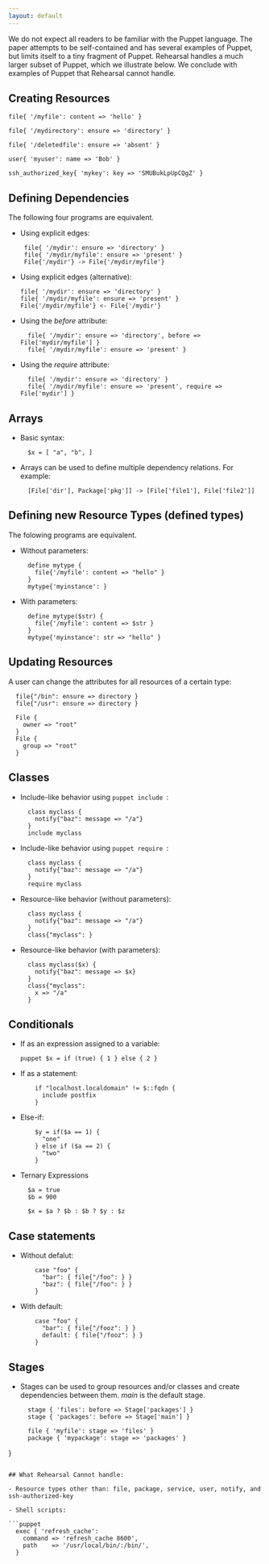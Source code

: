 ```yaml
---
layout: default
---
```


We do not expect all readers to be familiar with the Puppet language.
The paper attempts to be self-contained and has several examples of Puppet,
but limits itself to a tiny fragment of Puppet. Rehearsal handles a much
larger subset of Puppet, which we illustrate below. We conclude with
examples of Puppet that Rehearsal cannot handle.


## Creating Resources

```puppet
file{ '/myfile': content => 'hello' }

file{ '/mydirectory': ensure => 'directory' }

file{ '/deletedfile': ensure => 'absent' }

user{ 'myuser': name => 'Bob' }

ssh_authorized_key{ 'mykey': key => 'SMUBukLpUpCQgZ' }
```

##  Defining Dependencies

The following four programs are equivalent.

-  Using explicit edges:

   ```puppet
    file{ '/mydir': ensure => 'directory' }
    file{ '/mydir/myfile': ensure => 'present' }
    File{'/mydir'} -> File{'/mydir/myfile'}
   ```

- Using explicit edges (alternative):

  ```puppet
  file{ '/mydir': ensure => 'directory' }
  file{ '/mydir/myfile': ensure => 'present' }
  File{'/mydir/myfile'} <- File{'/mydir'}
  ```

- Using the *before* attribute:

  ```puppet
    file{ '/mydir': ensure => 'directory', before => File['mydir/myfile'] }
    file{ '/mydir/myfile': ensure => 'present' }
  ```

- Using the *require* attribute:

  ```puppet
    file{ '/mydir': ensure => 'directory' }
    file{ '/mydir/myfile': ensure => 'present', require => File['mydir'] }
  ```

## Arrays
  
- Basic syntax:
  
  ```puppet
    $x = [ "a", "b", ]
  ```

- Arrays can be used to define multiple dependency relations. For example:

  ```puppet
    [File['dir'], Package['pkg']] -> [File['file1'], File['file2']]
  ```

## Defining new Resource Types (defined types)

The folowing programs are equivalent.

- Without parameters:

  ```puppet
    define mytype {
      file{'/myfile': content => "hello" }
    }
    mytype{'myinstance': }
  ```

- With parameters:

  ```puppet
    define mytype($str) {
      file{'/myfile': content => $str }
    }
    mytype{'myinstance': str => "hello" }
  ```
## Updating Resources

A user can change the attributes for all resources of a certain type:

  ```puppet
    file{"/bin": ensure => directory }
    file{"/usr": ensure => directory }

    File {
      owner => "root"
    }
    File {
      group => "root"
    }
  ```

## Classes

- Include-like behavior using ```puppet include ```:

  ```puppet
    class myclass {
      notify{"baz": message => "/a"}
    }
    include myclass
  ```

- Include-like behavior using ```puppet require ```:

  ```puppet
    class myclass {
      notify{"baz": message => "/a"}
    }
    require myclass
  ```

- Resource-like behavior (without parameters):

  ```puppet
    class myclass {
      notify{"baz": message => "/a"}
    }
    class{"myclass": }
  ```

- Resource-like behavior (with parameters):

  ```puppet
    class myclass($x) {
      notify{"baz": message => $x}
    }
    class{"myclass":
      x => "/a"
    }
  ```
  
## Conditionals

- If as an expression assigned to a variable:

  ```puppet $x = if (true) { 1 } else { 2 } ```

- If as a statement:

  ```puppet
      if "localhost.localdomain" != $::fqdn {
        include postfix
      }
  ```

- Else-if:

  ```puppet
      $y = if($a == 1) {
        "one"
      } else if ($a == 2) {
        "two"
      }
  ```

- Ternary Expressions

  ```puppet
    $a = true
    $b = 900

    $x = $a ? $b : $b ? $y : $z
  ```

## Case statements

- Without defalut:

  ```puppet
      case "foo" {
        "bar": { file{"/foo": } }
        "baz": { file{"/foo": } }
      }
  ```

- With default:

  ```puppet
      case "foo" {
        "bar": { file{"/fooz": } }
        default: { file{"/fooz": } }
      }
  ```

## Stages

- Stages can be used to group resources and/or classes and create dependencies between them.
  *main* is the default stage.

  ```puppet
    stage { 'files': before => Stage['packages'] }
    stage { 'packages': before => Stage['main'] }

    file { 'myfile': stage => 'files' }
    package { 'mypackage': stage => 'packages' }
}
  ```

## What Rehearsal Cannot handle:

- Resource types other than: file, package, service, user, notify, and ssh-authorized-key

- Shell scripts: 

  ```puppet
    exec { 'refresh_cache':
      command => 'refresh_cache 8600',
      path    => '/usr/local/bin/:/bin/',
    }
  ```

